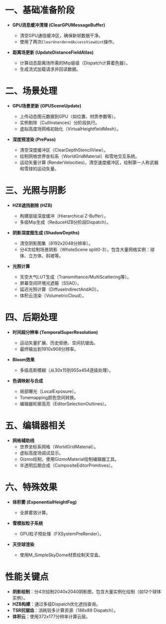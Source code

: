 # 一、基础准备阶段
 
- **GPU消息缓冲清理 (ClearGPUMessageBuffer)**
  - 清空GPU通信缓冲区，确保新帧数据干净。
  - 使用了两次`ClearUnorderedAccessViewUint`操作。
 
- **距离场更新 (UpdateDistanceFieldAtlas)**
  - 计算动态距离场所需的Mip层级（Dispatch计算着色器）。
  - 生成流式加载请求并回读数据。
 
# 二、场景处理
 
- **GPU场景更新 (GPUSceneUpdate)**
  - 上传动态图元数据到GPU（如位置、材质参数等）。
  - 实例剔除（CullInstances）分阶段执行。
  - 虚拟高度场网格初始化（VirtualHeightfieldMesh）。
 
- **深度预渲染 (PrePass)**
  - 清空深度缓冲区（ClearDepthStencilView）。
  - 绘制网格世界坐标系（WorldGridMaterial）和雪地交互系统。
  - 运动矢量计算 (RenderVelocities)，清空速度缓冲区，绘制第一人称武器和雪球的运动矢量。
 
# 三、光照与阴影
 
- **HZB遮挡剔除 (HZB)**
  - 构建层级深度缓冲（Hierarchical Z-Buffer）。
  - 多级Mip生成（ReduceHZB分阶段Dispatch）。
 
- **阴影深度图生成 (ShadowDepths)**
  - 清空阴影图集（8192x2048分辨率）。
  - 分4次绘制场景阴影（WholeScene split0-3），包含大量网格实例：球体、立方体、斜坡等。
 
- **光照计算**
  - 天空大气LUT生成（Transmittance/MultiScattering等）。
  - 屏幕空间环境光遮蔽（SSAO）。
  - 延迟光照计算（DiffuseIndirectAndAO）。
  - 体积云渲染（VolumetricCloud）。
 
# 四、后期处理
 
- **时间超分辨率 (TemporalSuperResolution)**
  - 运动矢量扩展、历史拒绝、空间抗锯齿。
  - 最终输出到1910x908分辨率。
 
- **Bloom效果**
  - 多级高斯模糊（从30x15到955x454逐级处理）。
 
- **色调映射与合成**
  - 局部曝光（LocalExposure）。
  - Tonemapping颜色空间转换。
  - 编辑器轮廓高亮（EditorSelectionOutlines）。
 
# 五、编辑器相关
 
- **网格辅助线**
  - 世界坐标系网格（WorldGridMaterial）。
  - 虚拟高度场调试显示。
  - Gizmo绘制，使用GizmoMaterial绘制编辑器工具。
  - 半透明后期合成（CompositeEditorPrimitives）。
 
# 六、特殊效果
 
- **体积雾 (ExponentialHeightFog)**
  - 全屏雾效计算。
 
- **雪模拟粒子系统**
  - GPU粒子预处理（FXSystemPreRender）。
 
- **天空球渲染**
  - 使用M_SimpleSkyDome材质绘制天空盒。
 
# 性能关键点
 
- **阴影绘制**：分4次绘制2040x2040阴影图，包含大量实例化绘制（如12个球体实例）。
- **HZB构建**：通过多级Dispatch优化遮挡查询。
- **TSR抗锯齿**：消耗较多计算资源（186x89 Dispatch）。
- **体积云**：使用372x177分辨率计算云层。